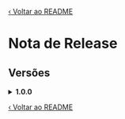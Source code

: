 [‹ Voltar ao README](./README.md)

# Nota de Release

## Versões

<details>
<summary><strong>1.0.0</strong></summary>

| **Funcionalidade/Bugfix**               | **Descrição**                                                                                                                                                                                                                                              |
|-----------------------------------------|------------------------------------------------------------------------------------------------------------------------------------------------------------------------------------------------------------------------------------------------------------|
| **Registrar Usuário**                   | Registra o usuário com dados obrigatórios: nome, sobrenome, email e senha. Funcionalidade está  disponível na tela de Registro que pode ser acessada na tela inicial da aplicação.                                                                         |
| **Login do Usuário**                    | Permite que o usuário cadastrado faça o login utilizando o email e a senha na tela de Login.                                                                                                                                                               |
| **Atribuir Administrador para Usuário** | Permite usuário com permissões de Administrador, também atribua o domínio do perfil Administrador para outro usuário utilizando o email dele.                                                                                                              |
| **Criar Verbete**                       | Com essa funcionalidade, o usuário já cadastrado pode criar verbetes de domínio público que vão conter o nome, uma foto para fundo, uma definição e ele deverá disponibilizar o link do vídeo explicando o verbete já disponível na plataforma do YouTube. |
| **Alterar Verbete**                     | Permite que o administrador edite um verbete.                                                                                                                                                                                                              |
| **Apagar Verbete**                      | Permite que o administrador apague um verbete.                                                                                                                                                                                                             |
| **Deslogar da Conta de Usuário**        | Desloga o usuário da sua sessão atual. A funcionalidade estará disponível sempre na barra de navegação.                                                                                                                                                    |
| **Alterar Dados de Perfil do Usuário**  | Altera os dados cadastrados do usuário, com exceção do email. A funcionalidade está disponível da tela de alteração dos dados cadastrais, no qual somente o usuário cadastrado tem acesso.                                                                 |

</details>

[‹ Voltar ao README](./README.md)
